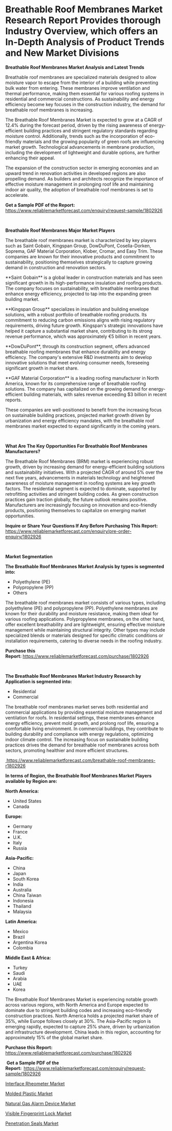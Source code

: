 <p><h1>Breathable Roof Membranes Market Research Report Provides thorough Industry Overview, which offers an In-Depth Analysis of Product Trends and New Market Divisions</h1></p><p><strong>Breathable Roof Membranes Market Analysis and Latest Trends</strong></p>
<p><p>Breathable roof membranes are specialized materials designed to allow moisture vapor to escape from the interior of a building while preventing bulk water from entering. These membranes improve ventilation and thermal performance, making them essential for various roofing systems in residential and commercial constructions. As sustainability and energy efficiency become key focuses in the construction industry, the demand for breathable roof membranes is increasing.</p><p>The Breathable Roof Membranes Market is expected to grow at a CAGR of 12.4% during the forecast period, driven by the rising awareness of energy-efficient building practices and stringent regulatory standards regarding moisture control. Additionally, trends such as the incorporation of eco-friendly materials and the growing popularity of green roofs are influencing market growth. Technological advancements in membrane production, including the development of lightweight and durable options, are further enhancing their appeal. </p><p>The expansion of the construction sector in emerging economies and an upward trend in renovation activities in developed regions are also propelling demand. As builders and architects recognize the importance of effective moisture management in prolonging roof life and maintaining indoor air quality, the adoption of breathable roof membranes is set to accelerate.</p></p>
<p><strong>Get a Sample PDF of the Report:&nbsp;</strong> <a href="https://www.reliablemarketforecast.com/enquiry/request-sample/1802926?utm_campaign=2447&utm_medium=2&utm_source=Github&utm_content=ia&utm_term=01042025&utm_id=breathable-roof-membranes">https://www.reliablemarketforecast.com/enquiry/request-sample/1802926</a></p>
<p>&nbsp;</p>
<p><strong>Breathable Roof Membranes Major Market Players</strong></p>
<p><p>The breathable roof membranes market is characterized by key players such as Saint Gobain, Kingspan Group, DowDuPont, Cosella-Dorken, Soprema, GAF Material Corporation, Klober, Cromar, and Easy Trim. These companies are known for their innovative products and commitment to sustainability, positioning themselves strategically to capture growing demand in construction and renovation sectors.</p><p>**Saint Gobain** is a global leader in construction materials and has seen significant growth in its high-performance insulation and roofing products. The company focuses on sustainability, with breathable membranes that enhance energy efficiency, projected to tap into the expanding green building market.</p><p>**Kingspan Group** specializes in insulation and building envelope solutions, with a robust portfolio of breathable roofing products. Its commitment to reducing carbon emissions aligns with rising regulatory requirements, driving future growth. Kingspan's strategic innovations have helped it capture a substantial market share, contributing to its strong revenue performance, which was approximately €5 billion in recent years.</p><p>**DowDuPont**, through its construction segment, offers advanced breathable roofing membranes that enhance durability and energy efficiency. The company's extensive R&D investments aim to develop innovative solutions that meet evolving consumer needs, foreseeing significant growth in market share.</p><p>**GAF Material Corporation** is a leading roofing manufacturer in North America, known for its comprehensive range of breathable roofing solutions. The company has capitalized on the growing demand for energy-efficient building materials, with sales revenue exceeding $3 billion in recent reports.</p><p>These companies are well-positioned to benefit from the increasing focus on sustainable building practices, projected market growth driven by urbanization and energy efficiency mandates, with the breathable roof membranes market expected to expand significantly in the coming years.</p></p>
<p>&nbsp;</p>
<p><strong>What Are The Key Opportunities For Breathable Roof Membranes Manufacturers?</strong></p>
<p><p>The Breathable Roof Membranes (BRM) market is experiencing robust growth, driven by increasing demand for energy-efficient building solutions and sustainability initiatives. With a projected CAGR of around 5% over the next five years, advancements in materials technology and heightened awareness of moisture management in roofing systems are key growth factors. The residential segment is expected to dominate, supported by retrofitting activities and stringent building codes. As green construction practices gain traction globally, the future outlook remains positive. Manufacturers are increasingly focusing on innovation and eco-friendly products, positioning themselves to capitalize on emerging market opportunities.</p></p>
<p><strong>Inquire or Share Your Questions If Any Before Purchasing This Report:</strong> <a href="https://www.reliablemarketforecast.com/enquiry/pre-order-enquiry/1802926?utm_campaign=2447&utm_medium=2&utm_source=Github&utm_content=ia&utm_term=01042025&utm_id=breathable-roof-membranes">https://www.reliablemarketforecast.com/enquiry/pre-order-enquiry/1802926</a></p>
<p>&nbsp;</p>
<p><strong>Market Segmentation</strong></p>
<p><strong>The Breathable Roof Membranes Market Analysis by types is segmented into:</strong></p>
<p><ul><li>Polyethylene (PE)</li><li>Polypropylene (PP)</li><li>Others</li></ul></p>
<p><p>The breathable roof membranes market consists of various types, including polyethylene (PE) and polypropylene (PP). Polyethylene membranes are known for their durability and moisture resistance, making them ideal for various roofing applications. Polypropylene membranes, on the other hand, offer excellent breathability and are lightweight, ensuring effective moisture management while maintaining structural integrity. Other types may include specialized blends or materials designed for specific climatic conditions or installation requirements, catering to diverse needs in the roofing industry.</p></p>
<p><strong>Purchase this Report:&nbsp;</strong><a href="https://www.reliablemarketforecast.com/purchase/1802926?utm_campaign=2447&utm_medium=2&utm_source=Github&utm_content=ia&utm_term=01042025&utm_id=breathable-roof-membranes">https://www.reliablemarketforecast.com/purchase/1802926</a></p>
<p>&nbsp;</p>
<p><strong>The Breathable Roof Membranes Market Industry Research by Application is segmented into:</strong></p>
<p><ul><li>Residential</li><li>Commercial</li></ul></p>
<p><p>The breathable roof membranes market serves both residential and commercial applications by providing essential moisture management and ventilation for roofs. In residential settings, these membranes enhance energy efficiency, prevent mold growth, and prolong roof life, ensuring a comfortable living environment. In commercial buildings, they contribute to building durability and compliance with energy regulations, optimizing indoor climate control. The increasing focus on sustainable building practices drives the demand for breathable roof membranes across both sectors, promoting healthier and more efficient structures.</p></p>
<p><a href="https://www.reliablemarketforecast.com/breathable-roof-membranes-r1802926?utm_campaign=2447&utm_medium=2&utm_source=Github&utm_content=ia&utm_term=01042025&utm_id=breathable-roof-membranes">&nbsp;https://www.reliablemarketforecast.com/breathable-roof-membranes-r1802926</a></p>
<p><strong>In terms of Region, the Breathable Roof Membranes Market Players available by Region are:</strong></p>
<p>
    <p> <strong> North America: </strong>
        <ul>
            <li>United States</li>
            <li>Canada</li>
        </ul>
        </p> 
    <p> <strong> Europe: </strong>
        <ul>
            <li>Germany</li>
            <li>France</li>
            <li>U.K.</li>
            <li>Italy</li>
            <li>Russia</li>
        </ul>
        </p> 
    <p> <strong> Asia-Pacific: </strong>
        <ul>
            <li>China</li>
            <li>Japan</li>
            <li>South Korea</li>
            <li>India</li>
            <li>Australia</li>
            <li>China Taiwan</li>
            <li>Indonesia</li>
            <li>Thailand</li>
            <li>Malaysia</li>
        </ul>
        </p> 
    <p> <strong> Latin America: </strong>
        <ul>
            <li>Mexico</li>
            <li>Brazil</li>
            <li>Argentina Korea</li>
            <li>Colombia</li>
        </ul>
        </p> 
    <p> <strong> Middle East & Africa: </strong>
        <ul>
            <li>Turkey</li>
            <li>Saudi</li>
            <li>Arabia</li>
            <li>UAE</li>
            <li>Korea</li>
        </ul>
    </p>
    </p>
<p><p>The Breathable Roof Membranes Market is experiencing notable growth across various regions, with North America and Europe expected to dominate due to stringent building codes and increasing eco-friendly construction practices. North America holds a projected market share of 35%, while Europe follows closely at 30%. The Asia-Pacific region is emerging rapidly, expected to capture 25% share, driven by urbanization and infrastructure development. China leads in this region, accounting for approximately 15% of the global market share.</p></p>
<p><strong>Purchase this Report: </strong><a href="https://www.reliablemarketforecast.com/purchase/1802926?utm_campaign=2447&utm_medium=2&utm_source=Github&utm_content=ia&utm_term=01042025&utm_id=breathable-roof-membranes">https://www.reliablemarketforecast.com/purchase/1802926</a></p>
<p>&nbsp;<strong>Get a Sample PDF of the Report:&nbsp;&nbsp;</strong><a href="https://www.reliablemarketforecast.com/enquiry/request-sample/1802926?utm_campaign=2447&utm_medium=2&utm_source=Github&utm_content=ia&utm_term=01042025&utm_id=breathable-roof-membranes">https://www.reliablemarketforecast.com/enquiry/request-sample/1802926</a></p>
<p><strong></strong></p>
<p><p><a href="https://www.linkedin.com/pulse/examining-market-drivers-interface-rheometer-expected-grow-dhmsf?utm_campaign=2447&utm_medium=2&utm_source=Github&utm_content=ia&utm_term=01042025&utm_id=breathable-roof-membranes">Interface Rheometer Market</a></p><p><a href="https://github.com/grimssummouc/Market-Research-Report-List-1/blob/main/molded-plastic-market.md?utm_campaign=2447&utm_medium=2&utm_source=Github&utm_content=ia&utm_term=01042025&utm_id=breathable-roof-membranes">Molded Plastic Market</a></p><p><a href="https://www.linkedin.com/pulse/natural-gas-alarm-device-market-global-analysis-trends-forecasts-eoymf?utm_campaign=2447&utm_medium=2&utm_source=Github&utm_content=ia&utm_term=01042025&utm_id=breathable-roof-membranes">Natural Gas Alarm Device Market</a></p><p><a href="https://www.linkedin.com/pulse/visible-fingerprint-lock-market-report-2025-2032-evaluating-hbnif?utm_campaign=2447&utm_medium=2&utm_source=Github&utm_content=ia&utm_term=01042025&utm_id=breathable-roof-membranes">Visible Fingerprint Lock Market</a></p><p><a href="https://github.com/agemakisel4b/Market-Research-Report-List-1/blob/main/penetration-seals-market.md?utm_campaign=2447&utm_medium=2&utm_source=Github&utm_content=ia&utm_term=01042025&utm_id=breathable-roof-membranes">Penetration Seals Market</a></p></p>